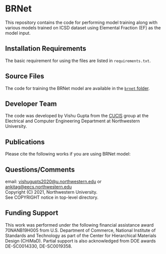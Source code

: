 # BRNet

This repository contains the code for performing model training along with various models trained on ICSD dataset using Elemental Fraction (EF) as the model input.

## Installation Requirements

The basic requirement for using the files are listed in `requirements.txt`.

## Source Files

The code for training the BRNet model  are available in the [`brnet` folder](./brnet).

## Developer Team

The code was developed by Vishu Gupta from the <a href="http://cucis.ece.northwestern.edu/">CUCIS</a> group at the Electrical and Computer Engineering Department at Northwestern University.

## Publications

Please cite the following works if you are using BRNet model:


## Questions/Comments

email: vishugupts2020@u.northwestern.edu or ankitag@eecs.northwestern.edu</br>
Copyright (C) 2021, Northwestern University.<br/>
See COPYRIGHT notice in top-level directory.

## Funding Support

This work was performed under the following financial assistance award 70NANB19H005 from U.S. Department of Commerce, National Institute of Standards and Technology as part of the Center for Hierarchical Materials Design (CHiMaD). Partial support is also acknowledged from DOE awards DE-SC0014330, DE-SC0019358.
